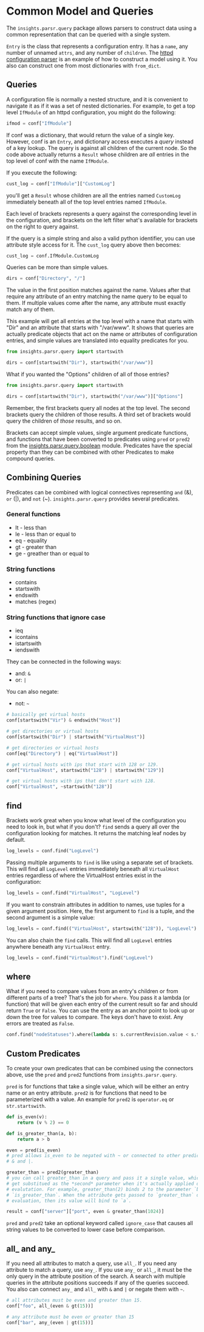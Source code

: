 # Common Model and Queries
The `insights.parsr.query` package allows parsers to construct data using a common
representation that can be queried with a single system.

`Entry` is the class that represents a configuration entry. It has a `name`, any
number of unnamed `attrs`, and any number of `children`. The
[httpd configuration
parser](https://github.com/RedHatInsights/insights/blob/master/insights/parsr/examples/httpd_conf.py)
is an example of how to construct a model using it. You also can construct one
from most dictionaries with `from_dict`.

## Queries
A configuration file is normally a nested structure, and it is convenient to
navigate it as if it was a set of nested dictionaries. For example, to get a top
level `IfModule` of an httpd configuration, you might do the following:

```python
ifmod = conf["IfModule"]
```

If conf was a dictionary, that would return the value of a single key. However,
conf is an `Entry`, and dictionary access executes a *query* instead of a key
lookup. The query is against all children of the current node. So the code above
actually returns a `Result` whose children are *all* entries in the top level of
conf with the name `IfModule`.

If you execute the following:

```python
cust_log = conf["IfModule"]["CustomLog"]
```

you'll get a `Result` whose children are all the entries named `CustomLog`
immediately beneath all of the top level entries named `IfModule`.

Each level of brackets represents a query against the corresponding level in the
configuration, and brackets on the left filter what's available for brackets on
the right to query against.

If the query is a simple string and also a valid python identifier, you can use
attribute style access for it. The `cust_log` query above then becomes:

```python
cust_log = conf.IfModule.CustomLog
```

Queries can be more than simple values.

```python
dirs = conf["Directory", "/"]
```

The value in the first position matches against the name. Values after that
require any attribute of an entry matching the name query to be equal to them.
If multiple values come after the name, any attribute must exactly match any of
them.

This example will get all entries at the top level with a name that starts with
"Dir" and an attribute that starts with "/var/www". It shows that queries are
actually predicate objects that act on the name or attributes of configuration
entries, and simple values are translated into equality predicates for you.

```python
from insights.parsr.query import startswith

dirs = conf[startswith("Dir"), startswith("/var/www")]
```

What if you wanted the "Options" children of all of those entries?

```python
from insights.parsr.query import startswith

dirs = conf[startswith("Dir"), startswith("/var/www")]["Options"]
```

Remember, the first brackets query all nodes at the top level. The second
brackets query the children of those results. A third set of brackets would
query the children of *those* results, and so on.

Brackets can accept simple values, single argument predicate functions, and
functions that have been converted to predicates using `pred` or `pred2` from the
[insights.parsr.query.boolean](https://github.com/RedHatInsights/insights/blob/master/insights/parsr/query/boolean.py)
module. Predicates have the special property than they can be combined
with other Predicates to make compound queries.

## Combining Queries
Predicates can be combined with logical connectives representing `and` (&),
`or` (|), and `not` (~). `insights.parsr.query` provides several predicates.

### General functions
* lt - less than
* le - less than or equal to
* eq - equality
* gt - greater than
* ge - greather than or equal to

### String functions
* contains
* startswith
* endswith
* matches (regex)

### String functions that ignore case
* ieq
* icontains
* istartswith
* iendswith

They can be connected in the following ways:
* and: `&`
* or: `|`

You can also negate:
* not: `~`

```python
# basically get virtual hosts
conf[startswith("Vir") & endswith("Host")]

# get directories or virtual hosts
conf[startswith("Dir") | startswith("VirtualHost")]

# get directories or virtual hosts
conf[eq("Directory") | eq("VirtualHost")]

# get virtual hosts with ips that start with 128 or 129.
conf["VirtualHost", startswith("128") | startswith("129")]

# get virtual hosts with ips that don't start with 128.
conf["VirtualHost", ~startswith("128")]
```

## find
Brackets work great when you know what level of the configuration you need to
look in, but what if you don't? `find` sends a query all over the configuration
looking for matches. It returns the matching leaf nodes by default.

```python
log_levels = conf.find("LogLevel")
```

Passing multiple arguments to `find` is like using a separate set of brackets.
This will find all `LogLevel` entries immediately beneath all `VirtualHost`
entries regardless of where the VirtualHost entries exist in the configuration:

```python
log_levels = conf.find("VirtualHost", "LogLevel")
```

If you want to constrain attributes in addition to names, use tuples for a given
argument position. Here, the first argument to `find` is a tuple, and the second
argument is a simple value:

```python
log_levels = conf.find(("VirtualHost", startswith("128")), "LogLevel")
```

You can also chain the `find` calls. This will find all `LogLevel` entries
anywhere beneath any `VirtualHost` entry.

```python
log_levels = conf.find("VirtualHost").find("LogLevel")
```

## where
What if you need to compare values from an entry's children or from different
parts of a tree?  That's the job for `where`. You pass it a lambda (or function)
that will be given each entry of the current result so far and should return
`True` or `False`. You can use the entry as an anchor point to look up or down
the tree for values to compare. The keys don't have to exist. Any errors are
treated as `False`.

```python
conf.find("nodeStatuses").where(lambda s: s.currentRevision.value < s.targetRevision.value)
```

## Custom Predicates
To create your own predicates that can be combined using the connectors above,
use the `pred` and `pred2` functions from `insights.parsr.query`.

`pred` is for functions that take a single value, which will be either an entry
name or an entry attribute. `pred2` is for functions that need to be
parameterized with a value. An example for `pred2` is `operator.eq` or
`str.startswith`.

```python
def is_even(v):
    return (v % 2) == 0

def is_greater_than(a, b):
    return a > b

even = pred(is_even)
# pred allows is_even to be negated with ~ or connected to other predicates with
# & and |.

greater_than = pred2(greater_than)
# you can call greater_than in a query and pass it a single value, which will
# get substitued as the *second* parameter when it's actually applied during the
# evalutation. For example, greater_than(2) binds 2 to the parameter `b` in
# `is_greater_than`. When the attribute gets passed to `greater_than` during the
# evaluation, then its value will bind to `a`.

result = conf["server"]["port", even & greater_than(1024)]
```

`pred` and `pred2` take an optional keyword called `ignore_case` that causes all
string values to be converted to lower case before comparison.

## all_ and any_
If you need all attributes to match a query, use `all_`. If you need any
attribute to match a query, use `any_`. If you use `any_` or `all_`, it must be
the only query in the attribute position of the search. A search with multiple
queries in the attribute positions succeeds if any of the queries succeed. You
also can connect `any_` and `all_` with `&` and `|` or negate them with `~`.

```python
# all attributes must be even and greater than 15.
conf["foo", all_(even & gt(15))]

# any attribute must be even or greater than 15
conf["bar", any_(even | gt(15))]
```
